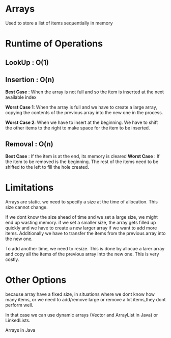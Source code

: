 # Arrays

Used to store a list of items sequentially in memory

# Runtime of Operations

## LookUp : O(1)  

## Insertion : O(n)

**Best Case** : When the array is not full and so the item is inserted at the next available index  

**Worst Case 1**: When the array is full and we have to create a large array, copying the contents of the previous array into the new one in the process.

**Worst Case 2**: When we have to insert at the beginning. We have to shift the other items to the right to make space for the item to be inserted.

## Removal : O(n)

**Best Case** : If the item is at the end, its memory is cleared
**Worst Case** : If the item to be removed is the beginning. The rest of the items need to be shifted to the left to fill the hole created.


# Limitations

Arrays are static. we need to specify a size at the time of allocation. This size cannot change.

If we dont know the size ahead of time and we set a large size, we might end up wasting memory.
if we set a smaller size, the array gets filled up quickly and we have to create a new larger array if we want to add more items. Additionally we have to transfer the items from the previous array into the new one.

To add another time, we need to resize.
This is done by allocae a larer array and copy all the items of the previous array into the new one. This is very costly.



# Other Options
because array have a fixed size, in situations where we dont know how many items, or we need to add/remove large or remove a lot items,they dont perform well.

In that case we can use dynamic arrays (Vector and ArrayList in Java) or LinkedLists.

Arrays in Java
```java
```
